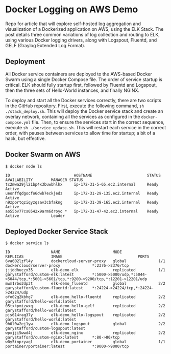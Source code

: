 # Docker Logging on AWS Demo

Repo for article that will explore self-hosted log aggregation and visualization of a Dockerized application on AWS, using the ELK Stack. The post details three common variations of log collection and routing to ELK, using various Docker logging drivers, along with Logspout, Fluentd, and GELF (Graylog Extended Log Format).

## Deployment

All Docker service containers are deployed to the AWS-based Docker Swarm using a single Docker Compose file. The order of service startup is critical. ELK should fully startup first, followed by Fluentd and Logspout, then the three sets of Hello-World instances, and finally NGINX.

To deploy and start all the Docker services correctly, there are two scripts in the GitHub repository. First, execute the following command, `sh ./stack_deploy.sh`. This will deploy the Docker service stack and create an overlay network, containing all the services as configured in the `docker-compose.yml` file. Then, to ensure the services start in the correct sequence, execute `sh ./service_update.sh`. This will restart each service in the correct order, with pauses between services to allow time for startup; a bit of a hack, but effective.

## Docker Swarm on AWS
```text
$ docker node ls

ID                            HOSTNAME                        STATUS              AVAILABILITY        MANAGER STATUS
tc2mwa29jl21bp4x3buwbhlhx     ip-172-31-5-65.ec2.internal     Ready               Active
ueonffqdgocfo6dwb7eckjedz     ip-172-31-29-135.ec2.internal   Ready               Active
n9zportqziqyzqsav3cbfakng     ip-172-31-39-165.ec2.internal   Ready               Active
ao55bv77cs0542x9arm6droyo *   ip-172-31-47-42.ec2.internal    Ready               Active              Leader
```

## Deployed Docker Service Stack
```text
$ docker service ls

ID                  NAME                       MODE                REPLICAS            IMAGE                                 PORTS
6va602lzfl4y        dockercloud-server-proxy   global              1/1                 dockercloud/server-proxy              *:2376->2376/tcp
jjjddhuczx35        elk-demo_elk               replicated          1/1                 garystafford/custom-elk:latest        *:5000->5000/udp,*:5044->5044/tcp,*:5601->5601/tcp,*:9200->9200/tcp,*:12201->12201/udp
mwm1rbo3dp3t        elk-demo_fluentd           global              2/2                 garystafford/custom-fluentd:latest    *:24224->24224/tcp,*:24224->24224/udp
ofo02g2kbhg7        elk-demo_hello-fluentd     replicated          2/2                 garystafford/hello-world:latest
05txkpmizwxq        elk-demo_hello-gelf        replicated          2/2                 garystafford/hello-world:latest
pjs614raq37y        elk-demo_hello-logspout    replicated          2/2                 garystafford/hello-world:latest
9h0l0w2ej1yw        elk-demo_logspout          global              2/2                 garystafford/custom-logspout:latest
wpxjji5wwd4j        elk-demo_nginx             replicated          2/2                 garystafford/custom-nginx:latest      *:80->80/tcp
w0y5inpryaql        elk-demo_portainer         global              1/1                 portainer/portainer:latest            *:9000->9000/tcp
```
